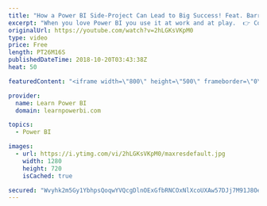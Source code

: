 ```yaml
---
title: "How a Power BI Side-Project Can Lead to Big Success! Feat. Barry Kresch"
excerpt: "When you love Power BI you use it at work and at play.  👉 Connect with Barry: https://www.linkedin.com/in/barrykresch/. 👉 Join the LearnPowerBI Family: https://web.learnpowerbi.com/waitlist-invite/ ================================================ 👉 FREE Power BI Step-by-Step Tutorial http://web.learnpowerbi.com/tutorial"
originalUrl: https://youtube.com/watch?v=2hLGKsVKpM0
type: video
price: Free
length: PT26M16S
publishedDateTime: 2018-10-20T03:43:38Z
heat: 50

featuredContent: "<iframe width=\"800\" height=\"500\" frameborder=\"0\" src=\"https://www.youtube.com/embed/2hLGKsVKpM0\" allow=\"accelerometer; autoplay; encrypted-media; gyroscope; picture-in-picture\" allowfullscreen></iframe>"

provider:
  name: Learn Power BI
  domain: learnpowerbi.com

topics:
  - Power BI

images:
  - url: https://i.ytimg.com/vi/2hLGKsVKpM0/maxresdefault.jpg
    width: 1280
    height: 720
    isCached: true

secured: "Wvyhk2m5Gy1YbhpsQoqwYVQcgDlnOExGfbRNCOxNlXcoUXAw57DJj7M91J8OeedycR43DGzzgippx4XDsF4li8yzYJkttMvxDFtMwibHE+mwYO6zNKWIL6B+gWJuT+pfhHoBq5OahaCtAMVhPP3oXginWeRDC51y3Z02iM/LAWRX81EAwj5Gbb8hOxGOi0Y/jLm9HAdedQHBUeXs7crKRZOOYytkjmCGZgMNQM4iNc+e3OhkIG5jNO3hr6tlO2WPluwRdH+tBxdMpV8Ms61vI0B3yG8HQOZDjH8+Q3T9/yS9nQjITvjDY2N9JFQ+HT815rdcJCRDYTkDFQ4btEyUEDoGXJSBw0XyNNZYnI7HQSibaRF3nT7UoeUpzxyU04yxVlKRuVEKeRDOctto/M/7kYndbcjpIh1+4NxIoVap91g=;Gwyz0RIfonnsVWgFYCrbYQ=="
---
```


